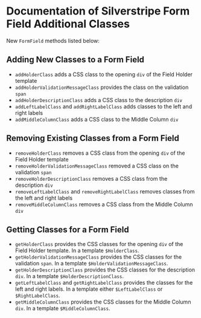 # Documentation of Silverstripe Form Field Additional Classes
New `FormField` methods listed below: 
## Adding New Classes to a Form Field
* `addHolderClass` adds a CSS class to the opening `div` of the Field Holder template
* `addHolderValidationMessageClass` provides the class on the validation `span`
* `addHolderDescriptionClass` adds a CSS class to the description `div`
* `addLeftLabelClass` and `addRightLabelClass` adds classes to the left and right labels
* `addMiddleColumnClass` adds a CSS class to the Middle Column `div`
## Removing Existing Classes from a Form Field
* `removeHolderClass` removes a CSS class from the opening `div` of the Field Holder template
* `removeHolderValidationMessageClass` removed a CSS class on the validation `span`
* `removeHolderDescriptionClass` removes a CSS class from the description `div`
* `removeLeftLabelClass` and `removeRightLabelClass` removes classes from the left and right labels
* `removeMiddleColumnClass` removes a CSS class from the Middle Column `div`
## Getting Classes for a Form Field
* `getHolderClass` provides the CSS classes for the opening `div` of the Field Holder template.  In a template `$HolderClass`.
* `getHolderValidationMessageClass` provides the CSS classes for the validation `span`.  In a template `$HolderValidationMessageClass`.
* `getHolderDescriptionClass` provides the CSS classes for the description `div`.  In a template `$HolderDescriptionClass`.
* `getLeftLabelClass` and `getRightLabelClass` provides the classes for the left and right labels.  In a template either `$LeftLabelClass` or `$RightLabelClass`.
* `getMiddleColumnClass` provides the CSS classes for the Middle Column `div`.  In a template `$MiddleColumnClass`.
